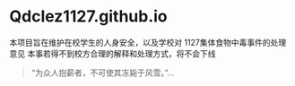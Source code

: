 # Qdclez1127.github.io
本项目旨在维护在校学生的人身安全，以及学校对 1127集体食物中毒事件的处理意见
本事若得不到校方合理的解释和处理方式，将不会下线
>“为众人抱薪者，不可使其冻毙于风雪。”...
